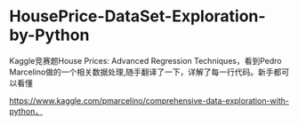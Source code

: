 # HousePrice-DataSet-Exploration-by-Python
Kaggle竞赛题House Prices: Advanced Regression Techniques，看到Pedro Marcelino做的一个相关数据处理,随手翻译了一下，详解了每一行代码。新手都可以看懂

https://www.kaggle.com/pmarcelino/comprehensive-data-exploration-with-python，
